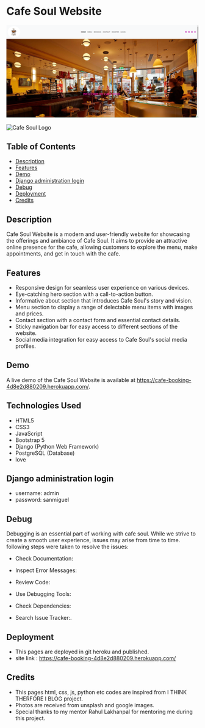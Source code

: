 

# Cafe Soul Website
![Alt Text](media/cafepic.png)

![Cafe Soul Logo](media/cafesoullogo)

## Table of Contents

- [Description](#description)
- [Features](#features)
- [Demo](#demo)
- [Django administration login](#admin)
- [Debug](#debug)
- [Deployment](#deployment)
- [Credits](#credits)

## Description

Cafe Soul Website is a modern and user-friendly website for showcasing the offerings and ambiance of Cafe Soul. It aims to provide an attractive online presence for the cafe, allowing customers to explore the menu, make appointments, and get in touch with the cafe.

## Features

- Responsive design for seamless user experience on various devices.
- Eye-catching hero section with a call-to-action button.
- Informative about section that introduces Cafe Soul's story and vision.
- Menu section to display a range of delectable menu items with images and prices.
- Contact section with a contact form and essential contact details.
- Sticky navigation bar for easy access to different sections of the website.
- Social media integration for easy access to Cafe Soul's social media profiles.

## Demo

A live demo of the Cafe Soul Website is available at https://cafe-booking-4d8e2d880209.herokuapp.com/.

## Technologies Used

- HTML5
- CSS3
- JavaScript
- Bootstrap 5
- Django (Python Web Framework)
- PostgreSQL (Database)
- love
## Django administration login

- username: admin
- password: sanmiguel


## Debug

Debugging is an essential part of working with cafe soul. While we strive to create a smooth user experience, issues may arise from time to time. following steps were taken to resolve the issues:

- Check Documentation:

- Inspect Error Messages:

- Review Code:

- Use Debugging Tools:

- Check Dependencies:

- Search Issue Tracker:.



## Deployment


- This pages are deployed in git heroku and published.
- site link : https://cafe-booking-4d8e2d880209.herokuapp.com/



## Credits


- This pages html, css, js, python etc codes are inspired from I THINK THERFORE I BLOG project.
- Photos are received from unsplash and google images. 
- Special thanks to my mentor Rahul Lakhanpal for mentoring me during this project.
